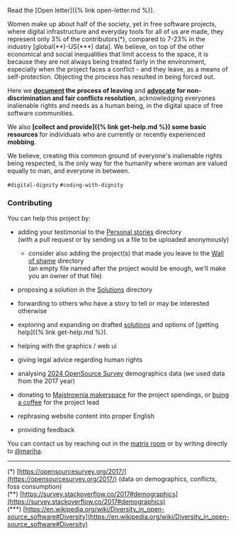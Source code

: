 
Read the [Open letter]({% link open-letter.md %}).

Women make up about half of the society, yet in free software projects, where digital infrastructure and everyday tools for all of us are made, they represent only 3% of the contributors(\*), compared to 7-23% in the industry [global(\*\*)-US(\*\*\*) data]. We believe, on top of the other economical and social inequalities that limit access to the space, it is because they are not always being treated fairly in the environment, especially when the project faces a conflict - and they leave, as a means of self-protection. Objecting the process has resulted in being forced out.

Here we **[document](https://github.com/OneWomanLess/OneWomanLess.github.io/tree/main/personal-stories) the process of leaving** and **[advocate](https://github.com/OneWomanLess/OneWomanLess.github.io/tree/main/solutions) for non-discrimination and fair conflicts resolution**, acknowledging everyones inalienable rights and needs as a human being, in the digital space of free software communities.

We also **[collect and provide]({% link get-help.md %}) some basic resources** for individuals who are currently or recently experienced **mobbing**.

We believe, creating this common ground of everyone's inalienable rights being respected, is the only way for the humanity where woman are valued equally to man, and everyone in between.

`#digital-dignity` `#coding-with-dignity`


### Contributing

You can help this project by:

- adding your testimonial to the [Personal stories](https://github.com/OneWomanLess/OneWomanLess.github.io/tree/main/personal-stories) directory \
(with a pull request or by sending us a file to be uploaded anonymously)
   - consider also adding the project(s) that made you leave to the [Wall of shame](https://github.com/OneWomanLess/OneWomanLess.github.io/tree/main/wall-of-shame) directory \
   (an empty file named after the project would be enough, we'll make you an owner of that file)

- proposing a solution in the [Solutions](https://github.com/OneWomanLess/OneWomanLess.github.io/tree/main/solutions) directory

- forwarding to others who have a story to tell or may be interested otherwise

- exploring and expanding on drafted [solutions](https://github.com/OneWomanLess/OneWomanLess.github.io/tree/main/solutions) and options of [getting help]({% link get-help.md %}).

- helping with the graphics / web ui

- giving legal advice regarding human rights

- analysing [2024 OpenSource Survey](https://opensourcesurvey.org/2024/) demographics data (we used data from the 2017 year)

- donating to [Majstrownia makerspace](https://opencollective.com/majstrownia/projects/digital-commons) for the project spendings, or [buing a coffee](https://liberapay.com/mariha) for the project lead

- rephrasing website content into proper English

- providing feedback

You can contact us by reaching out in the [matrix room](https://matrix.to/#/#human-rights-in-foss:matrix.org) or by writing directly to [@mariha](https://github.com/mariha).

---

(\*) [https://opensourcesurvey.org/2017/](https://opensourcesurvey.org/2017/) (data on demographics, conflicts, foss consumption) \
(\*\*) [https://survey.stackoverflow.co/2017#demographics](https://survey.stackoverflow.co/2017#demographics) \
(\*\*\*) [https://en.wikipedia.org/wiki/Diversity_in_open-source_software#Diversity](https://en.wikipedia.org/wiki/Diversity_in_open-source_software#Diversity)
